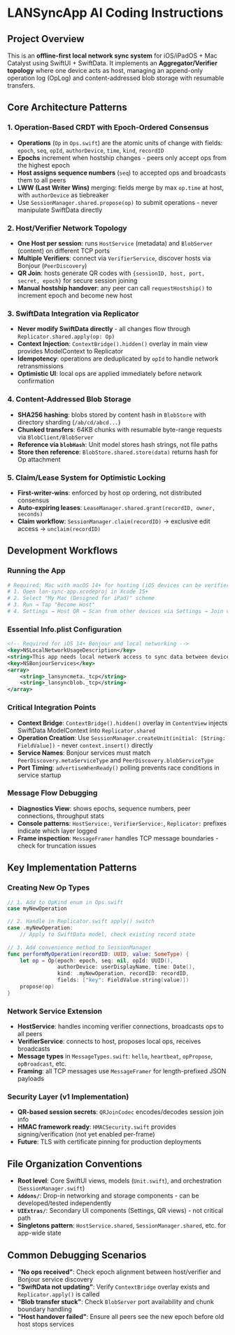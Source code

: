 # LANSyncApp AI Coding Instructions

## Project Overview
This is an **offline-first local network sync system** for iOS/iPadOS + Mac Catalyst using SwiftUI + SwiftData. It implements an **Aggregator/Verifier topology** where one device acts as host, managing an append-only operation log (OpLog) and content-addressed blob storage with resumable transfers.

## Core Architecture Patterns

### 1. Operation-Based CRDT with Epoch-Ordered Consensus
- **Operations** (`Op` in `Ops.swift`) are the atomic units of change with fields: `epoch`, `seq`, `opId`, `authorDevice`, `time`, `kind`, `recordID`
- **Epochs** increment when hostship changes - peers only accept ops from the highest epoch
- **Host assigns sequence numbers** (`seq`) to accepted ops and broadcasts them to all peers
- **LWW (Last Writer Wins)** merging: fields merge by max `op.time` at host, with `authorDevice` as tiebreaker
- Use `SessionManager.shared.propose(op)` to submit operations - never manipulate SwiftData directly

### 2. Host/Verifier Network Topology
- **One Host per session**: runs `HostService` (metadata) and `BlobServer` (content) on different TCP ports
- **Multiple Verifiers**: connect via `VerifierService`, discover hosts via Bonjour (`PeerDiscovery`)
- **QR Join**: hosts generate QR codes with `{sessionID, host, port, secret, epoch}` for secure session joining
- **Manual hostship handover**: any peer can call `requestHostship()` to increment epoch and become new host

### 3. SwiftData Integration via Replicator
- **Never modify SwiftData directly** - all changes flow through `Replicator.shared.apply(op: Op)`
- **Context Injection**: `ContextBridge().hidden()` overlay in main view provides ModelContext to Replicator
- **Idempotency**: operations are deduplicated by `opId` to handle network retransmissions
- **Optimistic UI**: local ops are applied immediately before network confirmation

### 4. Content-Addressed Blob Storage
- **SHA256 hashing**: blobs stored by content hash in `BlobStore` with directory sharding (`/ab/cd/abcd...`)
- **Chunked transfers**: 64KB chunks with resumable byte-range requests via `BlobClient/BlobServer`
- **Reference via `blobHash`**: Unit model stores hash strings, not file paths
- **Store then reference**: `BlobStore.shared.store(data)` returns hash for Op attachment

### 5. Claim/Lease System for Optimistic Locking
- **First-writer-wins**: enforced by host op ordering, not distributed consensus
- **Auto-expiring leases**: `LeaseManager.shared.grant(recordID, owner, seconds)`
- **Claim workflow**: `SessionManager.claim(recordID)` → exclusive edit access → `unclaim(recordID)`

## Development Workflows

### Running the App
```bash
# Required: Mac with macOS 14+ for hosting (iOS devices can be verifiers)
# 1. Open lan-sync-app.xcodeproj in Xcode 15+
# 2. Select "My Mac (Designed for iPad)" scheme
# 3. Run → Tap "Become Host" 
# 4. Settings → Host QR → Scan from other devices via Settings → Join via QR
```

### Essential Info.plist Configuration
```xml
<!-- Required for iOS 14+ Bonjour and local networking -->
<key>NSLocalNetworkUsageDescription</key>
<string>This app needs local network access to sync data between devices</string>
<key>NSBonjourServices</key>
<array>
    <string>_lansyncmeta._tcp</string>
    <string>_lansyncblob._tcp</string>
</array>
```

### Critical Integration Points
- **Context Bridge**: `ContextBridge().hidden()` overlay in `ContentView` injects SwiftData ModelContext into `Replicator.shared`
- **Operation Creation**: Use `SessionManager.createUnit(initial: [String: FieldValue])` - never `context.insert()` directly
- **Service Names**: Bonjour services must match `PeerDiscovery.metaServiceType` and `PeerDiscovery.blobServiceType`
- **Port Timing**: `advertiseWhenReady()` polling prevents race conditions in service startup

### Message Flow Debugging
- **Diagnostics View**: shows epochs, sequence numbers, peer connections, throughput stats
- **Console patterns**: `HostService:`, `VerifierService:`, `Replicator:` prefixes indicate which layer logged
- **Frame inspection**: `MessageFramer` handles TCP message boundaries - check for truncation issues

## Key Implementation Patterns

### Creating New Op Types
```swift
// 1. Add to OpKind enum in Ops.swift
case myNewOperation

// 2. Handle in Replicator.swift apply() switch
case .myNewOperation:
    // Apply to SwiftData model, check existing record state
    
// 3. Add convenience method to SessionManager
func performMyOperation(recordID: UUID, value: SomeType) {
    let op = Op(epoch: epoch, seq: nil, opId: UUID(), 
                authorDevice: userDisplayName, time: Date(),
                kind: .myNewOperation, recordID: recordID, 
                fields: ["key": FieldValue.string(value)])
    propose(op)
}
```

### Network Service Extension
- **HostService**: handles incoming verifier connections, broadcasts ops to all peers
- **VerifierService**: connects to host, proposes local ops, receives broadcasts
- **Message types** in `MessageTypes.swift`: `hello`, `heartbeat`, `opPropose`, `opBroadcast`, etc.
- **Framing**: all TCP messages use `MessageFramer` for length-prefixed JSON payloads

### Security Layer (v1 Implementation)
- **QR-based session secrets**: `QRJoinCodec` encodes/decodes session join info
- **HMAC framework ready**: `HMACSecurity.swift` provides signing/verification (not yet enabled per-frame)
- **Future**: TLS with certificate pinning for production deployments

## File Organization Conventions
- **Root level**: Core SwiftUI views, models (`Unit.swift`), and orchestration (`SessionManager.swift`)
- **`Addons/`**: Drop-in networking and storage components - can be developed/tested independently
- **`UIExtras/`**: Secondary UI components (Settings, QR views) - not critical path
- **Singletons pattern**: `HostService.shared`, `SessionManager.shared`, etc. for app-wide state

## Common Debugging Scenarios
- **"No ops received"**: Check epoch alignment between host/verifier and Bonjour service discovery
- **"SwiftData not updating"**: Verify `ContextBridge` overlay exists and `Replicator.apply()` is called
- **"Blob transfer stuck"**: Check `BlobServer` port availability and chunk boundary handling
- **"Host handover failed"**: Ensure all peers see the new epoch before old host stops services